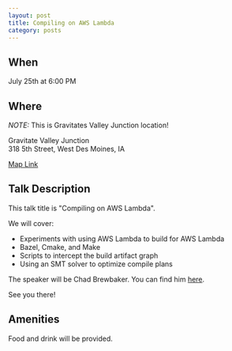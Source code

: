 ```yaml
---
layout: post
title: Compiling on AWS Lambda
category: posts
---
```


## When

July 25th at 6:00 PM

## Where

_NOTE:_ This is Gravitates Valley Junction location!

Gravitate Valley Junction<br />
318 5th Street, West Des Moines, IA

[Map Link](https://www.google.com/maps?f=q&hl=en&q=318+5th+Street,+West+Des+Moines,+IA,+us)

## Talk Description

This talk title is "Compiling on AWS Lambda".

We will cover:

* Experiments with using AWS Lambda to build for AWS Lambda
* Bazel, Cmake, and Make
* Scripts to intercept the build artifact graph
* Using an SMT solver to optimize compile plans 

The speaker will be Chad Brewbaker. You can find him [here](https://www.linkedin.com/in/chad-brewbaker-467a442/).

See you there!

## Amenities

Food and drink will be provided.
